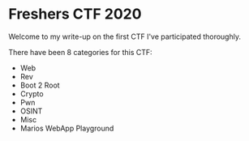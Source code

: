 # Freshers CTF 2020 

Welcome to my write-up on the first CTF I've participated thoroughly.

There have been 8 categories for this CTF:

* Web
* Rev
* Boot 2 Root
* Crypto
* Pwn
* OSINT
* Misc
* Marios WebApp Playground

